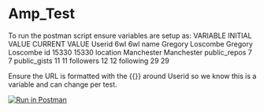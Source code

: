 # Amp_Test

To run the postman script ensure variables are setup as:
VARIABLE         INITIAL VALUE         CURRENT VALUE
Userid           6wl                   6wl
name             Gregory Loscombe      Gregory Loscombe
id               15330                 15330
location         Manchester            Manchester
public_repos     7                     7
public_gists     11                    11
followers        12                    12
following        29                    29

Ensure the URL is formatted with the {{}} around Userid so we know this is a variable and can change per test. 

[![Run in Postman](https://run.pstmn.io/button.svg)](https://app.getpostman.com/run-collection/14352695-9de207ea-ab17-4420-b671-8ad9e7ea2602?action=collection%2Ffork&collection-url=entityId%3D14352695-9de207ea-ab17-4420-b671-8ad9e7ea2602%26entityType%3Dcollection%26workspaceId%3D0dde9d7c-39ed-4327-a961-0e8706d29756)


 
